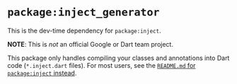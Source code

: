 # `package:inject_generator`

This is the dev-time dependency for `package:inject`.

**NOTE**: This is _not_ an official Google or Dart team project.

This package only handles compiling your classes and annotations into Dart code
(`*.inject.dart` files). For most users, see the
[`README.md` for `package:inject` instead](../inject/README.md).
